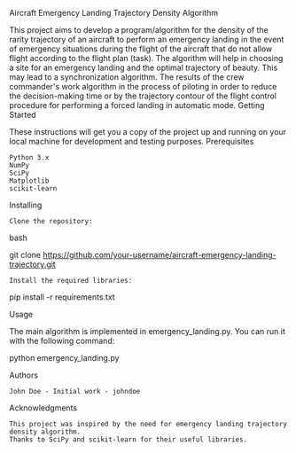 Aircraft Emergency Landing Trajectory Density Algorithm

This project aims to develop a program/algorithm for the density of the rarity trajectory of an aircraft to perform an emergency landing in the event of emergency situations during the flight of the aircraft that do not allow flight according to the flight plan (task). The algorithm will help in choosing a site for an emergency landing and the optimal trajectory of beauty. This may lead to a synchronization algorithm. The results of the crew commander's work algorithm in the process of piloting in order to reduce the decision-making time or by the trajectory contour of the flight control procedure for performing a forced landing in automatic mode.
Getting Started

These instructions will get you a copy of the project up and running on your local machine for development and testing purposes.
Prerequisites

    Python 3.x
    NumPy
    SciPy
    Matplotlib
    scikit-learn

Installing

    Clone the repository:

bash

git clone https://github.com/your-username/aircraft-emergency-landing-trajectory.git

    Install the required libraries:

pip install -r requirements.txt

Usage

The main algorithm is implemented in emergency_landing.py. You can run it with the following command:

python emergency_landing.py

Authors

    John Doe - Initial work - johndoe

Acknowledgments

    This project was inspired by the need for emergency landing trajectory density algorithm.
    Thanks to SciPy and scikit-learn for their useful libraries.

